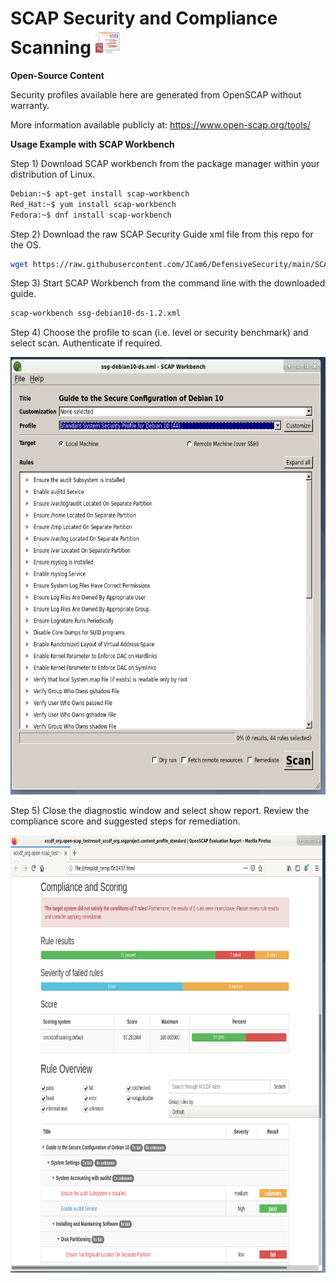 # SCAP Security and Compliance Scanning <img title="Open-Source" alt="Open-Source" width="40px" src="https://raw.githubusercontent.com/github/explore/master/collections/tools-for-open-source/tools-for-open-source.png"/>

**Open-Source Content**

Security profiles available here are generated from OpenSCAP without warranty.

More information available publicly at: https://www.open-scap.org/tools/

**Usage Example with SCAP Workbench**

Step 1) Download SCAP workbench from the package manager within your distribution of Linux.

```bash
Debian:~$ apt-get install scap-workbench
Red_Hat:~$ yum install scap-workbench
Fedora:~$ dnf install scap-workbench
```
Step 2) Download the raw SCAP Security Guide xml file from this repo for the OS.

```bash
wget https://raw.githubusercontent.com/JCam6/DefensiveSecurity/main/SCAP_Scanner/ssg-debian10-ds-1.2.xml
```
Step 3) Start SCAP Workbench from the command line with the downloaded guide.

```bash
scap-workbench ssg-debian10-ds-1.2.xml
```

Step 4) Choose the profile to scan (i.e. level or security benchmark) and select scan. Authenticate if required. 

<img src="scap2.PNG" alt="scan" width="600" height="700" class="inline"/>

Step 5) Close the diagnostic window and select show report. Review the compliance score and suggested steps for remediation. 

<img src="scap3.PNG" alt="review" width="600" height="700" class="inline"/>
